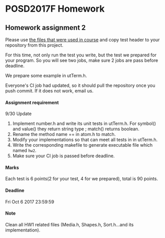 # POSD2017F Homework

## Homework assignment 2

Please use [the files that were used in course](https://github.com/yccheng66/posd2017f) and copy test header to your repository from this project. 

For this time, not only run the test you write, but the test we prepared for your program.
So you will see two jobs, make sure 2 jobs are pass before deadline.

We prepare some example in utTerm.h.

Everyone's CI job had updated, so it should pull the repository once you push commit. If it does not work, email us.

#### Assignment requirement 
9/30 Update
 1. Implement number.h and write its unit tests in utTerm.h. For symbol() and value() they return string type ; match() returns boolean.
 2. Rename the method name == in atom.h to match.
 3. Modify your implementations so that can meet all tests in in utTerm.h.
 4. Write the corresponding makefile to generate executable file which named `hw2`.
 5. Make sure your CI job is passed before deadline.

#### Marks

Each test is 6 points(2 for your test, 4 for we prepared), total is 90 points.

#### Deadline

Fri Oct 6 2017 23:59:59

#### Note

Clean all HW1 related files (Media.h, Shapes.h, Sort.h...and its implementation).
